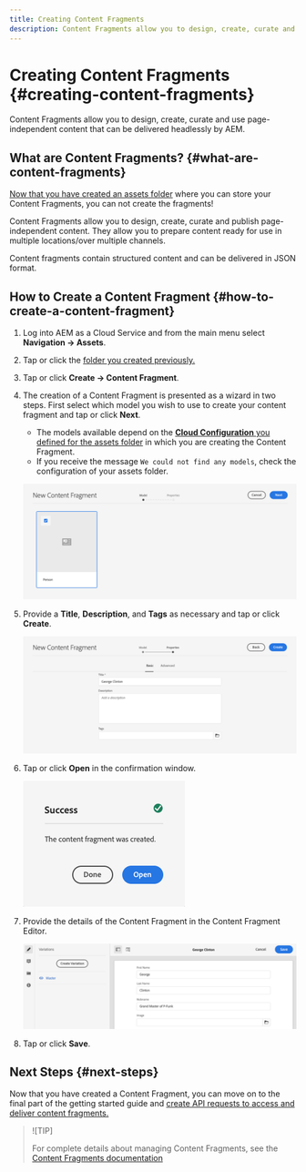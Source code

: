 ```yaml
---
title: Creating Content Fragments
description: Content Fragments allow you to design, create, curate and use page-independent content that can be delivered headlessly by AEM.
---
```


# Creating Content Fragments {#creating-content-fragments}

Content Fragments allow you to design, create, curate and use page-independent content that can be delivered headlessly by AEM.

## What are Content Fragments? {#what-are-content-fragments}

[Now that you have created an assets folder](create-assets-folder.md) where you can store your Content Fragments, you can not create the fragments!

Content Fragments allow you to design, create, curate and publish page-independent content. They allow you to prepare content ready for use in multiple locations/over multiple channels.

Content fragments contain structured content and can be delivered in JSON format.

## How to Create a Content Fragment {#how-to-create-a-content-fragment}

1. Log into AEM as a Cloud Service and from the main menu select **Navigation -&gt; Assets**.
1. Tap or click the [folder you created previously.](create-assets-folder.md)
1. Tap or click **Create -&gt; Content Fragment**.
1. The creation of a Content Fragment is presented as a wizard in two steps. First select which model you wish to use to create your content fragment and tap or click **Next**.
   * The models available depend on the [**Cloud Configuration** you defined for the assets folder](create-assets-folder.md) in which you are creating the Content Fragment.
   * If you receive the message `We could not find any models`, check the configuration of your assets folder.

   ![Select Content Fragment Model](../assets/content-fragment-model-select.png)
1. Provide a **Title**, **Description**, and **Tags** as necessary and tap or click **Create**.

   ![Create Content Fragment](../assets/content-fragment-create.png)
1. Tap or click **Open** in the confirmation window.

   ![Content Fragment created confirmation](../assets/content-fragment-confirmation.png)
1. Provide the details of the Content Fragment in the Content Fragment Editor.

   ![Content Fragment Editor](../assets/content-fragment-edit.png)
1. Tap or click **Save**.

## Next Steps {#next-steps}

Now that you have created a Content Fragment, you can move on to the final part of the getting started guide and [create API requests to access and deliver content fragments.](create-api-request.md)

>![TIP]
>
>For complete details about managing Content Fragments, see the [Content Fragments documentation](/help/assets/content-fragments/content-fragments.md)
